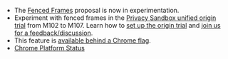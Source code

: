 *  The [Fenced Frames](https://github.com/shivanigithub/fenced-frame) proposal is now in experimentation.
*  Experiment with fenced frames in the [Privacy Sandbox unified origin trial](/origintrials/#/view_trial/771241436187197441) from M102 to M107. Learn how to [set up the origin trial](/blog/privacy-sandbox-unified-origin-trial/) and [join us for a feedback/discussion](https://github.com/WICG/fenced-frame/issues).
*  This feature is [available behind a Chrome flag](#try-fenced-frames).
*  [Chrome Platform Status](https://chromestatus.com/feature/5699388062040064) 
